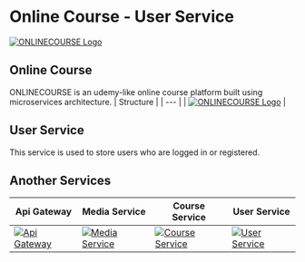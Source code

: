 # Online Course - User Service

[![ONLINECOURSE Logo](https://ik.imagekit.io/tatangdev/online-course/Asset_5__ELvljTjxona.png)](https://github.com/tatangromadhona/online-course_api-gateway)

## Online Course

ONLINECOURSE is an udemy-like online course platform built using microservices architecture.
| Structure |
| --- |
| [![ONLINECOURSE Logo](https://ik.imagekit.io/tatangdev/online-course/Asset_5_rXsSNbDR84.png)](https://github.com/tatangromadhona/online-course_api-gateway) |

## User Service

This service is used to store users who are logged in or registered.

## Another Services

| Api Gateway | Media Service | Course Service | User Service |
| --- | --- | --- | --- |
| [![Api Gateway](https://ik.imagekit.io/tatangdev/online-course/Asset_8_bt44CQGH_z.png)](https://github.com/tatangromadhona/online-course_api-gateway) | [![Media Service](https://ik.imagekit.io/tatangdev/online-course/Asset_4_YykdDSbga.png)](https://github.com/tatangromadhona/online-course_media-service)| [![Course Service](https://ik.imagekit.io/tatangdev/online-course/Asset_2_7ZFU6kkrO.png)](https://github.com/tatangromadhona/online-course_course-service)| [![User Service](https://ik.imagekit.io/tatangdev/online-course/Asset_3_cn6ASO3xsi7.png)](https://github.com/tatangromadhona/online-course_user-service)
